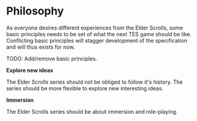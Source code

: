 # Philosophy

As everyone desires different experiences from the Elder Scrolls, some basic principles needs to be set of what the next TES game should be like. Conflicting basic principles will stagger development of the specification and will thus exists for now.

TODO: Add/remove basic principles.

**Explore new ideas**

The Elder Scrolls series should not be obliged to follow it's history. The series should be more flexible to explore new interesting ideas.

**Immersion**

The Elder Scrolls series should be about immersion and role-playing.
